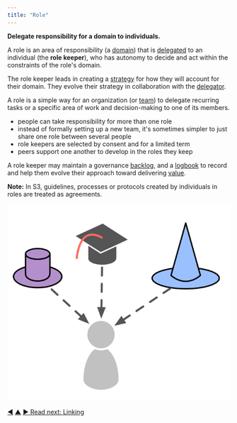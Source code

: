 ```yaml
---
title: "Role"
---
```



**Delegate responsibility for a domain to individuals.**

A role is an area of responsibility (a <a href="#" class="tooltip" title="Domain: A distinct area of influence, activity and decision-making within an organization.">domain</a>) that is <a href="#" class="tooltip" title="Delegation: The grant of authority by one party (the delegator) to another (the delegatee) to account for a domain (i.e. to do certain things and/or to make certain decisions), for which the delegator maintains overall accountability.">delegated</a> to an individual (the **role keeper**), who has autonomy to decide and act within the constraints of the role's domain.

The role keeper leads in creating a <a href="#" class="tooltip" title="Strategy: A high level approach for how people will create value to successfully account for a domain.">strategy</a> for how they will account for their domain. They evolve their strategy in collaboration with the <a href="#" class="tooltip" title="Delegator: An individual or group delegating responsibility for a domain to other(s).">delegator</a>.

A role is a simple way for an organization (or <a href="#" class="tooltip" title="Team: A group of people collaborating toward a shared driver (or objective). Typically a team is part of an organization, or it is formed as a collaboration of several organizations.">team</a>) to delegate recurring tasks or a specific area of work and decision-making to one of its members.

- people can take responsibility for more than one role
- instead of formally setting up a new team, it's sometimes simpler to just share one role between several people
- role keepers are selected by consent and for a limited term
- peers support one another to develop in the roles they keep

A role keeper may maintain a governance <a href="#" class="tooltip" title="Backlog: A list of (often prioritized) uncompleted work items (deliverables), or drivers that need to be addressed.">backlog</a>, and a <a href="#" class="tooltip" title="Logbook: A (digital) system to store all information relevant for running an organization.">logbook</a> to record and help them evolve their approach toward delivering <a href="#" class="tooltip" title="Value: The importance, worth or usefulness of something in relation to a driver. Also &quot;a principle of some significance that guides behavior&quot; (mostly used as plural, &quot;values&quot;, or &quot;organizational values&quot;).">value</a>.

**Note:** In S3, guidelines, processes or protocols created by individuals in roles are treated as agreements.

![People can take responsibility for more than one role](img/illustrations/roles.png)


<div class="bottom-nav">
<a href="circle.html" title="Back to: Circle">◀</a> <a href="building-organizations.html" title="Up: Building Organizations">▲</a> <a href="linking.html" title="Read next: Linking">▶ Read next: Linking</a>
</div>


<script type="text/javascript">
Mousetrap.bind('g n', function() {
    window.location.href = 'linking.html';
    return false;
});
</script>

